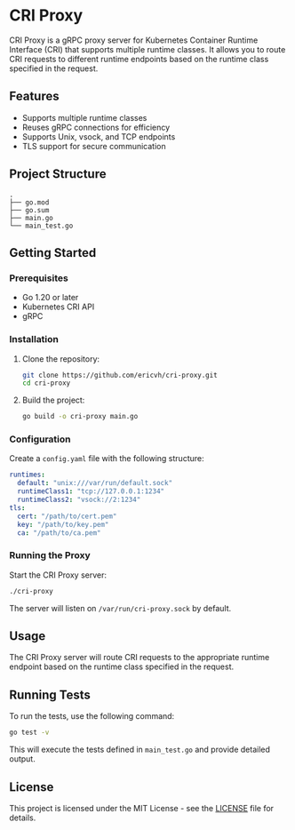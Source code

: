 # CRI Proxy

CRI Proxy is a gRPC proxy server for Kubernetes Container Runtime Interface (CRI) that supports multiple runtime classes. It allows you to route CRI requests to different runtime endpoints based on the runtime class specified in the request.

## Features

- Supports multiple runtime classes
- Reuses gRPC connections for efficiency
- Supports Unix, vsock, and TCP endpoints
- TLS support for secure communication

## Project Structure

```
.
├── go.mod
├── go.sum
├── main.go
└── main_test.go
```

## Getting Started

### Prerequisites

- Go 1.20 or later
- Kubernetes CRI API
- gRPC

### Installation

1. Clone the repository:

   ```sh
   git clone https://github.com/ericvh/cri-proxy.git
   cd cri-proxy
   ```

2. Build the project:

   ```sh
   go build -o cri-proxy main.go
   ```

### Configuration

Create a `config.yaml` file with the following structure:

```yaml
runtimes:
  default: "unix:///var/run/default.sock"
  runtimeClass1: "tcp://127.0.0.1:1234"
  runtimeClass2: "vsock://2:1234"
tls:
  cert: "/path/to/cert.pem"
  key: "/path/to/key.pem"
  ca: "/path/to/ca.pem"
```

### Running the Proxy

Start the CRI Proxy server:

```sh
./cri-proxy
```

The server will listen on `/var/run/cri-proxy.sock` by default.

## Usage

The CRI Proxy server will route CRI requests to the appropriate runtime endpoint based on the runtime class specified in the request.

## Running Tests

To run the tests, use the following command:

```sh
go test -v
```

This will execute the tests defined in `main_test.go` and provide detailed output.

## License

This project is licensed under the MIT License - see the [LICENSE](LICENSE) file for details.
